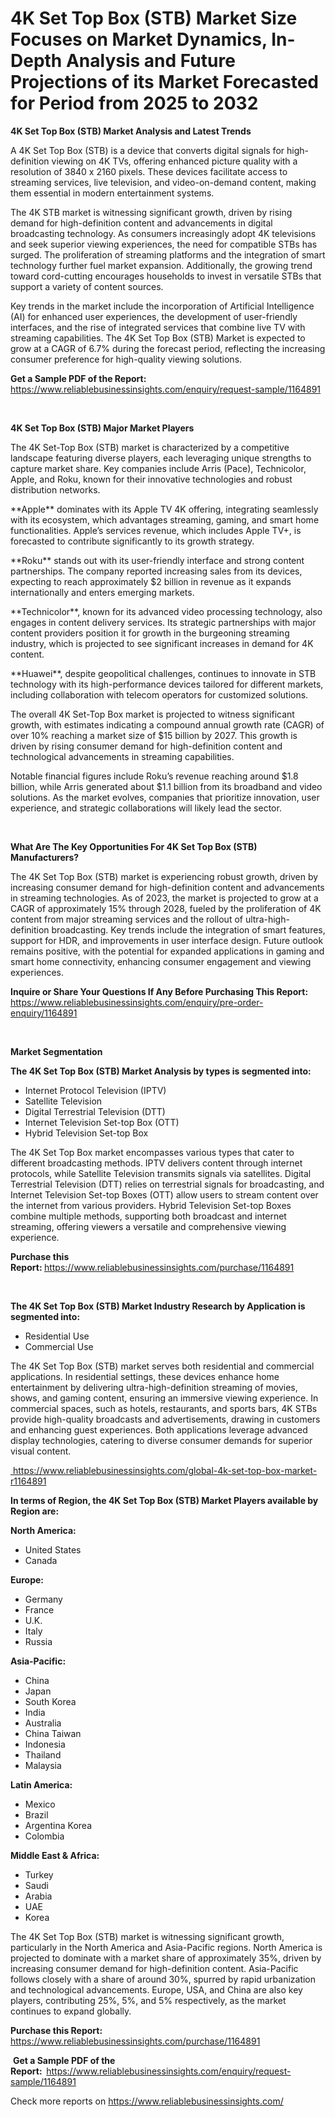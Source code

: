 <p><h1>4K Set Top Box (STB) Market Size Focuses on Market Dynamics, In-Depth Analysis and Future Projections of its Market Forecasted for Period from 2025 to 2032</h1></p><p><strong>4K Set Top Box (STB) Market Analysis and Latest Trends</strong></p>
<p><p>A 4K Set Top Box (STB) is a device that converts digital signals for high-definition viewing on 4K TVs, offering enhanced picture quality with a resolution of 3840 x 2160 pixels. These devices facilitate access to streaming services, live television, and video-on-demand content, making them essential in modern entertainment systems.</p><p>The 4K STB market is witnessing significant growth, driven by rising demand for high-definition content and advancements in digital broadcasting technology. As consumers increasingly adopt 4K televisions and seek superior viewing experiences, the need for compatible STBs has surged. The proliferation of streaming platforms and the integration of smart technology further fuel market expansion. Additionally, the growing trend toward cord-cutting encourages households to invest in versatile STBs that support a variety of content sources.</p><p>Key trends in the market include the incorporation of Artificial Intelligence (AI) for enhanced user experiences, the development of user-friendly interfaces, and the rise of integrated services that combine live TV with streaming capabilities. The 4K Set Top Box (STB) Market is expected to grow at a CAGR of 6.7% during the forecast period, reflecting the increasing consumer preference for high-quality viewing solutions.</p></p>
<p><strong>Get a Sample PDF of the Report:&nbsp;</strong> <a href="https://www.reliablebusinessinsights.com/enquiry/request-sample/1164891?utm_campaign=2252&utm_medium=2&utm_source=Github&utm_content=ia&utm_term=12022025&utm_id=4k-set-top-box-stb">https://www.reliablebusinessinsights.com/enquiry/request-sample/1164891</a></p>
<p>&nbsp;</p>
<p><strong>4K Set Top Box (STB) Major Market Players</strong></p>
<p><p>The 4K Set-Top Box (STB) market is characterized by a competitive landscape featuring diverse players, each leveraging unique strengths to capture market share. Key companies include Arris (Pace), Technicolor, Apple, and Roku, known for their innovative technologies and robust distribution networks.</p><p>**Apple** dominates with its Apple TV 4K offering, integrating seamlessly with its ecosystem, which advantages streaming, gaming, and smart home functionalities. Apple’s services revenue, which includes Apple TV+, is forecasted to contribute significantly to its growth strategy.</p><p>**Roku** stands out with its user-friendly interface and strong content partnerships. The company reported increasing sales from its devices, expecting to reach approximately $2 billion in revenue as it expands internationally and enters emerging markets.</p><p>**Technicolor**, known for its advanced video processing technology, also engages in content delivery services. Its strategic partnerships with major content providers position it for growth in the burgeoning streaming industry, which is projected to see significant increases in demand for 4K content.</p><p>**Huawei**, despite geopolitical challenges, continues to innovate in STB technology with its high-performance devices tailored for different markets, including collaboration with telecom operators for customized solutions.</p><p>The overall 4K Set-Top Box market is projected to witness significant growth, with estimates indicating a compound annual growth rate (CAGR) of over 10% reaching a market size of $15 billion by 2027. This growth is driven by rising consumer demand for high-definition content and technological advancements in streaming capabilities.</p><p>Notable financial figures include Roku’s revenue reaching around $1.8 billion, while Arris generated about $1.1 billion from its broadband and video solutions. As the market evolves, companies that prioritize innovation, user experience, and strategic collaborations will likely lead the sector.</p></p>
<p>&nbsp;</p>
<p><strong>What Are The Key Opportunities For 4K Set Top Box (STB) Manufacturers?</strong></p>
<p><p>The 4K Set Top Box (STB) market is experiencing robust growth, driven by increasing consumer demand for high-definition content and advancements in streaming technologies. As of 2023, the market is projected to grow at a CAGR of approximately 15% through 2028, fueled by the proliferation of 4K content from major streaming services and the rollout of ultra-high-definition broadcasting. Key trends include the integration of smart features, support for HDR, and improvements in user interface design. Future outlook remains positive, with the potential for expanded applications in gaming and smart home connectivity, enhancing consumer engagement and viewing experiences.</p></p>
<p><strong>Inquire or Share Your Questions If Any Before Purchasing This Report:</strong> <a href="https://www.reliablebusinessinsights.com/enquiry/pre-order-enquiry/1164891?utm_campaign=2252&utm_medium=2&utm_source=Github&utm_content=ia&utm_term=12022025&utm_id=4k-set-top-box-stb">https://www.reliablebusinessinsights.com/enquiry/pre-order-enquiry/1164891</a></p>
<p>&nbsp;</p>
<p><strong>Market Segmentation</strong></p>
<p><strong>The 4K Set Top Box (STB) Market Analysis by types is segmented into:</strong></p>
<p><ul><li>Internet Protocol Television (IPTV)</li><li>Satellite Television</li><li>Digital Terrestrial Television (DTT)</li><li>Internet Television Set-top Box (OTT)</li><li>Hybrid Television Set-top Box</li></ul></p>
<p><p>The 4K Set Top Box market encompasses various types that cater to different broadcasting methods. IPTV delivers content through internet protocols, while Satellite Television transmits signals via satellites. Digital Terrestrial Television (DTT) relies on terrestrial signals for broadcasting, and Internet Television Set-top Boxes (OTT) allow users to stream content over the internet from various providers. Hybrid Television Set-top Boxes combine multiple methods, supporting both broadcast and internet streaming, offering viewers a versatile and comprehensive viewing experience.</p></p>
<p><strong>Purchase this Report:&nbsp;</strong><a href="https://www.reliablebusinessinsights.com/purchase/1164891?utm_campaign=2252&utm_medium=2&utm_source=Github&utm_content=ia&utm_term=12022025&utm_id=4k-set-top-box-stb">https://www.reliablebusinessinsights.com/purchase/1164891</a></p>
<p>&nbsp;</p>
<p><strong>The 4K Set Top Box (STB) Market Industry Research by Application is segmented into:</strong></p>
<p><ul><li>Residential Use</li><li>Commercial Use</li></ul></p>
<p><p>The 4K Set Top Box (STB) market serves both residential and commercial applications. In residential settings, these devices enhance home entertainment by delivering ultra-high-definition streaming of movies, shows, and gaming content, ensuring an immersive viewing experience. In commercial spaces, such as hotels, restaurants, and sports bars, 4K STBs provide high-quality broadcasts and advertisements, drawing in customers and enhancing guest experiences. Both applications leverage advanced display technologies, catering to diverse consumer demands for superior visual content.</p></p>
<p><a href="https://www.reliablebusinessinsights.com/global-4k-set-top-box-market-r1164891?utm_campaign=2252&utm_medium=2&utm_source=Github&utm_content=ia&utm_term=12022025&utm_id=4k-set-top-box-stb">&nbsp;https://www.reliablebusinessinsights.com/global-4k-set-top-box-market-r1164891</a></p>
<p><strong>In terms of Region, the 4K Set Top Box (STB) Market Players available by Region are:</strong></p>
<p>
    <p> <strong> North America: </strong>
        <ul>
            <li>United States</li>
            <li>Canada</li>
        </ul>
        </p> 
    <p> <strong> Europe: </strong>
        <ul>
            <li>Germany</li>
            <li>France</li>
            <li>U.K.</li>
            <li>Italy</li>
            <li>Russia</li>
        </ul>
        </p> 
    <p> <strong> Asia-Pacific: </strong>
        <ul>
            <li>China</li>
            <li>Japan</li>
            <li>South Korea</li>
            <li>India</li>
            <li>Australia</li>
            <li>China Taiwan</li>
            <li>Indonesia</li>
            <li>Thailand</li>
            <li>Malaysia</li>
        </ul>
        </p> 
    <p> <strong> Latin America: </strong>
        <ul>
            <li>Mexico</li>
            <li>Brazil</li>
            <li>Argentina Korea</li>
            <li>Colombia</li>
        </ul>
        </p> 
    <p> <strong> Middle East & Africa: </strong>
        <ul>
            <li>Turkey</li>
            <li>Saudi</li>
            <li>Arabia</li>
            <li>UAE</li>
            <li>Korea</li>
        </ul>
    </p>
    </p>
<p><p>The 4K Set Top Box (STB) market is witnessing significant growth, particularly in the North America and Asia-Pacific regions. North America is projected to dominate with a market share of approximately 35%, driven by increasing consumer demand for high-definition content. Asia-Pacific follows closely with a share of around 30%, spurred by rapid urbanization and technological advancements. Europe, USA, and China are also key players, contributing 25%, 5%, and 5% respectively, as the market continues to expand globally.</p></p>
<p><strong>Purchase this Report: </strong><a href="https://www.reliablebusinessinsights.com/purchase/1164891?utm_campaign=2252&utm_medium=2&utm_source=Github&utm_content=ia&utm_term=12022025&utm_id=4k-set-top-box-stb">https://www.reliablebusinessinsights.com/purchase/1164891</a></p>
<p>&nbsp;<strong>Get a Sample PDF of the Report:&nbsp;&nbsp;</strong><a href="https://www.reliablebusinessinsights.com/enquiry/request-sample/1164891?utm_campaign=2252&utm_medium=2&utm_source=Github&utm_content=ia&utm_term=12022025&utm_id=4k-set-top-box-stb">https://www.reliablebusinessinsights.com/enquiry/request-sample/1164891</a></p>
<p><strong></strong></p>
<p>Check more reports on <a href="https://www.reliablebusinessinsights.com/?utm_campaign=2252&utm_medium=2&utm_source=Github&utm_content=ia&utm_term=12022025&utm_id=4k-set-top-box-stb">https://www.reliablebusinessinsights.com/</a></p>